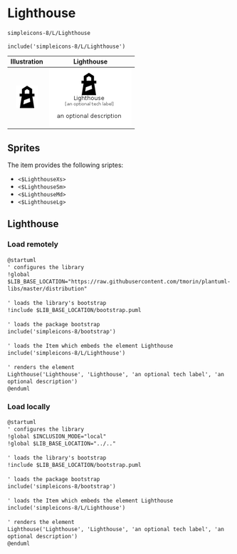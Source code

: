 # Lighthouse


```text
simpleicons-8/L/Lighthouse
```

```text
include('simpleicons-8/L/Lighthouse')
```



| Illustration | Lighthouse |
| :---: | :---: |
| ![illustration for Illustration](../../simpleicons-8/L/Lighthouse.png) | ![illustration for Lighthouse](../../simpleicons-8/L/Lighthouse.Local.png) |



## Sprites
The item provides the following sriptes:

- `<$LighthouseXs>`
- `<$LighthouseSm>`
- `<$LighthouseMd>`
- `<$LighthouseLg>`





## Lighthouse

### Load remotely
```plantuml
@startuml
' configures the library
!global $LIB_BASE_LOCATION="https://raw.githubusercontent.com/tmorin/plantuml-libs/master/distribution"

' loads the library's bootstrap
!include $LIB_BASE_LOCATION/bootstrap.puml

' loads the package bootstrap
include('simpleicons-8/bootstrap')

' loads the Item which embeds the element Lighthouse
include('simpleicons-8/L/Lighthouse')

' renders the element
Lighthouse('Lighthouse', 'Lighthouse', 'an optional tech label', 'an optional description')
@enduml
```

### Load locally
```plantuml
@startuml
' configures the library
!global $INCLUSION_MODE="local"
!global $LIB_BASE_LOCATION="../.."

' loads the library's bootstrap
!include $LIB_BASE_LOCATION/bootstrap.puml

' loads the package bootstrap
include('simpleicons-8/bootstrap')

' loads the Item which embeds the element Lighthouse
include('simpleicons-8/L/Lighthouse')

' renders the element
Lighthouse('Lighthouse', 'Lighthouse', 'an optional tech label', 'an optional description')
@enduml
```

